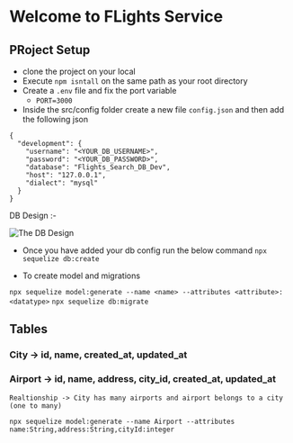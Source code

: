 # Welcome to FLights Service

## PRoject Setup
- clone the project on your local
- Execute `npm isntall` on the same path as your root directory
- Create a `.env` file and fix the port variable
    - `PORT=3000`
- Inside the src/config folder create a new file `config.json` and then add the following json 

```
{
  "development": {
    "username": "<YOUR_DB_USERNAME>",
    "password": "<YOUR_DB_PASSWORD>",
    "database": "Flights_Search_DB_Dev",
    "host": "127.0.0.1",
    "dialect": "mysql"
  }
}
```
DB Design :-

![The DB Design]()
- Once you have added your db config run the below command
`npx sequelize db:create`

- To create model and migrations

`npx sequelize model:generate --name <name> --attributes <attribute>:<datatype>`
`npx sequelize db:migrate`

## Tables

### City -> id, name, created_at, updated_at
### Airport -> id, name, address, city_id, created_at, updated_at
    Realtionship -> City has many airports and airport belongs to a city (one to many)

`npx sequelize model:generate --name Airport --attributes name:String,address:String,cityId:integer`